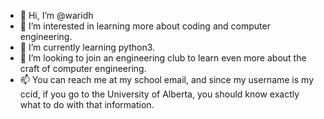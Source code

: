 - 👋 Hi, I’m @waridh
- 👀 I’m interested in learning more about coding and computer engineering.
- 🌱 I’m currently learning python3.
- 💞️ I’m looking to join an engineering club to learn even more about the craft of computer engineering.
- 📫 You can reach me at my school email, and since my username is my ccid, if you go to the University of Alberta, you should know exactly what to do with that information.

<!---
waridh/waridh is a ✨ special ✨ repository because its `README.md` (this file) appears on your GitHub profile.
You can click the Preview link to take a look at your changes.
--->
